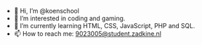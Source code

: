- 👋 Hi, I’m @koenschool
- 👀 I’m interested in coding and gaming.
- 🌱 I’m currently learning HTML, CSS, JavaScript, PHP and SQL.
- 📫 How to reach me: 9023005@student.zadkine.nl

<!---
koenschool/koenschool is a ✨ special ✨ repository because its `README.md` (this file) appears on your GitHub profile.
You can click the Preview link to take a look at your changes.
--->
